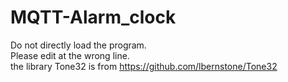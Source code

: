 # MQTT-Alarm_clock
Do not directly load the program.	
Please edit at the wrong line.	
the library Tone32 is from https://github.com/lbernstone/Tone32
